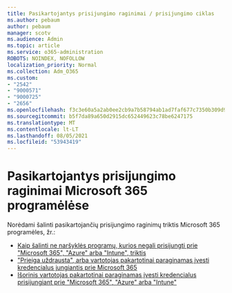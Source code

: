 ```yaml
---
title: Pasikartojantys prisijungimo raginimai / prisijungimo ciklas
ms.author: pebaum
author: pebaum
manager: scotv
ms.audience: Admin
ms.topic: article
ms.service: o365-administration
ROBOTS: NOINDEX, NOFOLLOW
localization_priority: Normal
ms.collection: Adm_O365
ms.custom:
- "2542"
- "9000571"
- "9000725"
- "2656"
ms.openlocfilehash: f3c3e60a5a2ab0ee2cb9a7b58794ab1ad7faf677c7350b309d968a282db43772
ms.sourcegitcommit: b5f7da89a650d2915dc652449623c78be6247175
ms.translationtype: MT
ms.contentlocale: lt-LT
ms.lasthandoff: 08/05/2021
ms.locfileid: "53943419"
---
```

# <a name="repeated-sign-in-prompts-in-microsoft-365-apps"></a>Pasikartojantys prisijungimo raginimai Microsoft 365 programėlėse

Norėdami šalinti pasikartojančių prisijungimo raginimų triktis Microsoft 365 programėles, žr.:

- [Kaip šalinti ne naršyklės programų, kurios negali prisijungti prie "Microsoft 365", "Azure" arba "Intune", triktis](https://support.office.com/article/how-to-troubleshoot-non-browser-apps-that-can-t-sign-in-to-office-365-azure-or-intune-3ba1b268-66f6-462c-b0e5-070f5c2603c1)
- ["Prieiga uždrausta", arba vartotojas pakartotinai paraginamas įvesti kredencialus jungiantis prie Microsoft 365](https://docs.microsoft.com/office365/troubleshoot/security/access-denied-when-connect-to-office-365)
- [Išorinis vartotojas pakartotinai paraginamas įvesti kredencialus prisijungiant prie "Microsoft 365", "Azure" arba "Intune"](https://docs.microsoft.com/office365/troubleshoot/authentication/federated-user-repeatedly-prompted-for-credentials)

